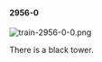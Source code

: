 #### 2956-0
![train-2956-0-0.png](https://github.com/lil-lab/nlvr/raw/master/nlvr/train/images/23/train-2956-0-0.png "train-2956-0-0.png")

There is a black tower.